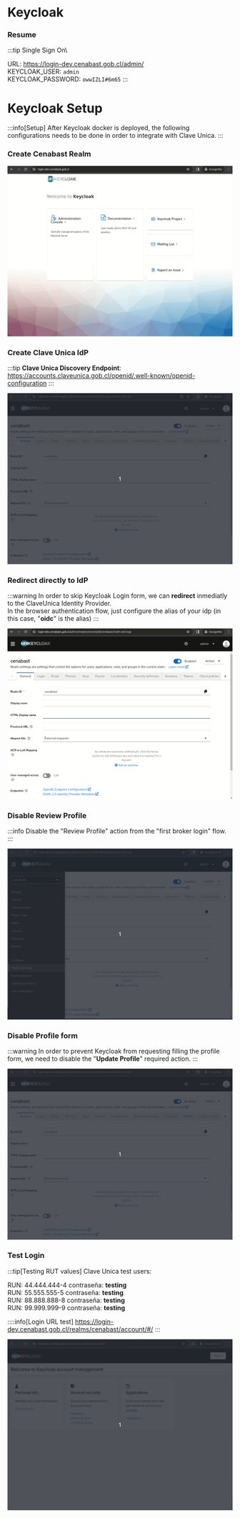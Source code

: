 # Keycloak

### Resume

:::tip
Single Sign On\

URL: https://login-dev.cenabast.gob.cl/admin/ \
KEYCLOAK_USER: `admin`\
KEYCLOAK_PASSWORD: `owwIZLI#6m65`
:::


# Keycloak Setup

:::info[Setup]
After Keycloak docker is deployed, the following configurations needs to be done in order to integrate with Clave Unica.
:::

### Create Cenabast Realm

![createrealm](/img/Peek2023-12-19-17-10.gif)

### Create Clave Unica IdP

:::tip
**Clave Unica Discovery Endpoint**:\
https://accounts.claveunica.gob.cl/openid/.well-known/openid-configuration
:::

![Add-ClaveUnica_idp](/img/Peek2023-12-19-17-16.gif)

### Redirect directly to IdP

:::warning
In order to skip Keycloak Login form, we can **redirect** inmediatly to the ClaveUnica Identity Provider.\
In the browser authentication flow, just configure the alias of your idp (in this case, "**oidc**" is the alias)
:::

![Redirect-to-idp](/img/Peek2023-12-19-17-18.gif)

### Disable Review Profile

:::info
Disable the "Review Profile" action from the "first broker login" flow.
:::

![DisableReviewProfile](/img/Peek2023-12-19-18-01.gif)

### Disable Profile form

:::warning
In order to prevent Keycloak from requesting filling the profile form, we need to disable the "**Update Profile**" required action.
:::

![Disable-profile-form](/img/Peek2023-12-19-17-19.gif)

### Test Login

:::tip[Testing RUT values]
Clave Unica test users:

RUN: 44.444.444-4 	contraseña: **testing**\
RUN: 55.555.555-5	contraseña: **testing**\
RUN: 88.888.888-8 	contraseña: **testing**\
RUN: 99.999.999-9 	contraseña: **testing**

::::info[Login URL test]
https://login-dev.cenabast.gob.cl/realms/cenabast/account/#/
:::

![testing](/img/Peek2023-12-19-18-00.gif)
